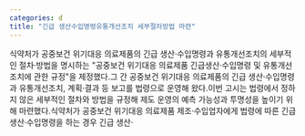 ```yaml
---
categories: d
title: "긴급 생산수입명령유통개선조치 세부절차방법 마련"
---
```

식약처가 공중보건 위기대응 의료제품의 긴급 생산·수입명령과 유통개선조치의 세부적인 절차·방법을 명시하는 "공중보건 위기대응 의료제품 긴급생산·수입명령 및 유통개선조치에 관한 규정"을 제정했다.그 간 공중보건 위기대응 의료제품의 긴급 생산·수입명령과 유통개선조치, 계획·결과 등 보고를 법령으로 운영해 왔다.이번 고시는 법령에서 정하지 않은 세부적인 절차와 방법을 규정해 제도 운영의 예측 가능성과 투명성을 높이기 위해 마련했다.식약처가 공중보건 위기대응 의료제품 제조·수입업자에게 법령에 따른 긴급 생산·수입명령을 하는 경우 긴급 생산·